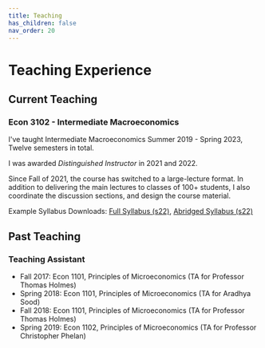 ```yaml
---
title: Teaching
has_children: false
nav_order: 20
---
```


# Teaching Experience


## Current Teaching

### Econ 3102 - Intermediate Macroeconomics



I've taught Intermediate Macroeconomics Summer 2019 - Spring 2023, Twelve semesters in total.

I was awarded *Distinguished Instructor* in 2021 and 2022.

Since Fall of 2021, the course has switched to a large-lecture format.
In addition to delivering the main lectures to classes of 100+ students, 
I also coordinate the discussion sections, and design the course material.

Example Syllabus Downloads:
[Full Syllabus (s22)](files/3102_s22_syllabus_comprehensive.pdf),
[Abridged Syllabus (s22)](files/3102_s22_syllabus_compact.pdf)






## Past Teaching

### Teaching Assistant

- Fall 2017: Econ 1101, Principles of Microeconomics (TA for Professor Thomas Holmes)
- Spring 2018: Econ 1101, Principles of Microeconomics (TA for Aradhya Sood)
- Fall 2018: Econ 1101, Principles of Microeconomics (TA for Professor Thomas Holmes)
- Spring 2019: Econ 1102, Principles of Microeconomics (TA for Professor Christopher Phelan)





<!--TODO: Mean evaluations-->




<!--## Notes from Students-->
